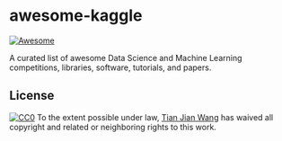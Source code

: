 # awesome-kaggle
[![Awesome](https://cdn.rawgit.com/sindresorhus/awesome/d7305f38d29fed78fa85652e3a63e154dd8e8829/media/badge.svg)](https://github.com/sindresorhus/awesome)

A curated list of awesome Data Science and Machine Learning competitions, libraries, software, tutorials, and papers.



 ## License  
 [![CC0](http://mirrors.creativecommons.org/presskit/buttons/88x31/svg/cc-zero.svg)](https://creativecommons.org/publicdomain/zero/1.0/)  To the extent possible under law, [Tian Jian Wang](http://github.com/heartyguy) has waived all copyright and related or neighboring rights to this work.
